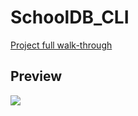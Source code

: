 # SchoolDB_CLI
[Project full walk-through](https://www.youtube.com/watch?v=C_UWI4xVgNM)
## Preview
![](db_proj_clip.gif)

